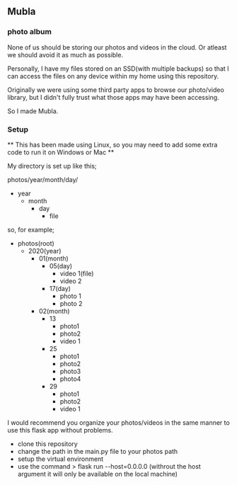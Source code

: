 ## Mubla
### photo album

None of us should be storing our photos and videos in the cloud. Or atleast we should avoid it as much as possible.

Personally, I have my files stored on an SSD(with multiple backups) so that I can access the files on any device within my home using this repository. 

Originally we were using some third party apps to browse our photo/video library, but I didn't fully trust what those apps may have been accessing.

So I made Mubla.

### Setup

** This has been made using Linux, so you may need to add some extra code to run it on Windows or Mac **

My directory is set up like this;

photos/year/month/day/<filename>

- year
  - month
    - day
      - file
      
so, for example;

- photos(root)
  - 2020(year)
    - 01(month)
      - 05(day)
        - video 1(file)
        - video 2
      - 17(day)
        - photo 1
        - photo 2
    - 02(month)
      - 13
        - photo1
        - photo2
        - video 1
      - 25
        - photo1
        - photo2
        - photo3
        - photo4
      - 29
        - photo1
        - photo2
        - video 1
      
I would recommend you organize your photos/videos in the same manner to use this flask app without problems.

- clone this repository
- change the path in the main.py file to your photos path
- setup the virtual environment
- use the command > flask run --host=0.0.0.0 (withrout the host argument it will only be available on the local machine)
